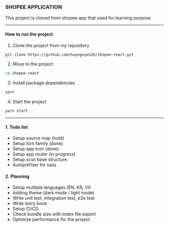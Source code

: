 ### SHOPEE APPLICATION

This project is cloned from shopee app that used for learning purpose

---

#### How to run the project

1. Clone the project from my repository

```bash
git clone https://github.com/huynguyen2k/shopee-react.git
```

2. Move to the project

```bash
cd shopee-react
```

3. Install package dependencies

```bash
yarn
```

4. Start the project

```bash
yarn start
```

---

#### 1. Todo list

- Setup source map (hold)
- Setup font family (done)
- Setup app icon (done)
- Setup app router (in progress)
- Setup scss base structure
- Autoprefixer for sass

#### 2. Planning

- Setup multiple languages (EN, KR, VI)
- Adding theme (dark mode / light mode)
- Write unit test, integration test, e2e test
- Write story book
- Setup CI/CD
- Check bundle size with index file export
- Optimize performance for the project
